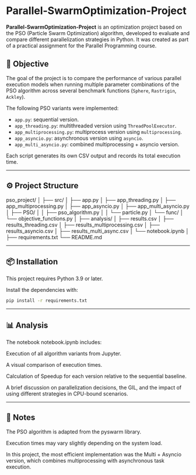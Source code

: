 # Parallel-SwarmOptimization-Project

**Parallel-SwarmOptimization-Project** is an optimization project based on the PSO (Particle Swarm Optimization) algorithm, developed to evaluate and compare different parallelization strategies in Python. It was created as part of a practical assignment for the Parallel Programming course.

## 🧠 Objective

The goal of the project is to compare the performance of various parallel execution models when running multiple parameter combinations of the PSO algorithm across several benchmark functions (`Sphere`, `Rastrigin`, `Ackley`).

The following PSO variants were implemented:

- `app.py`: sequential version.
- `app_threading.py`: multithreaded version using `ThreadPoolExecutor`.
- `app_multiprocessing.py`: multiprocess version using `multiprocessing`.
- `app_asyncio.py`: asynchronous version using `asyncio`.
- `app_multi_asyncio.py`: combined multiprocessing + asyncio version.

Each script generates its own CSV output and records its total execution time.

---

## ⚙️ Project Structure

pso_project/
│
├── src/
│ ├── app.py
│ ├── app_threading.py
│ ├── app_multiprocessing.py
│ ├── app_asyncio.py
│ ├── app_multi_asyncio.py
│ ├── PSO/
│ │ ├── pso_algorithm.py
│ │ └── particle.py
│ └── func/
│ └── objective_functions.py
│
├── analysis/
│ ├── results.csv
│ ├── results_threading.csv
│ ├── results_multiprocessing.csv
│ ├── results_asyncio.csv
│ ├── results_multi_async.csv
│ └── notebook.ipynb
│
├── requirements.txt
└── README.md

---

## 📦 Installation

This project requires Python 3.9 or later.

Install the dependencies with:

```bash
pip install -r requirements.txt
```

---

## 📊 Analysis

The notebook notebook.ipynb includes:

Execution of all algorithm variants from Jupyter.

A visual comparison of execution times.

Calculation of Speedup for each version relative to the sequential baseline.

A brief discussion on parallelization decisions, the GIL, and the impact of using different strategies in CPU-bound scenarios.

---

## 📝 Notes

The PSO algorithm is adapted from the pyswarm library.

Execution times may vary slightly depending on the system load.

In this project, the most efficient implementation was the Multi + Asyncio version, which combines multiprocessing with asynchronous task execution.


